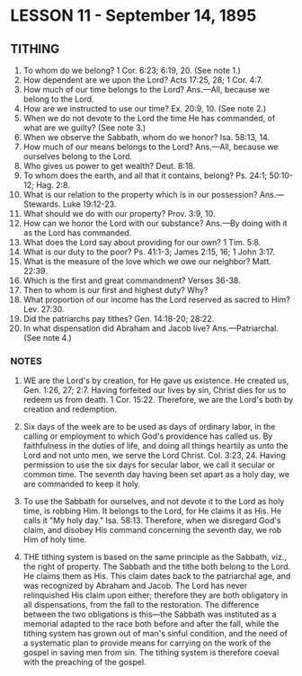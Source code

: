 # LESSON 11 - September 14, 1895

## TITHING

1. To whom do we belong? 1 Cor. 6:23; 6:19, 20. (See note 1.)
2. How dependent are we upon the Lord? Acts 17:25, 28; 1 Cor. 4:7.
3. How much of our time belongs to the Lord? Ans.—All, because we belong to the Lord.
4. How are we instructed to use our time? Ex. 20:9, 10. (See note 2.)
5. When we do not devote to the Lord the time He has commanded, of what are we guilty? (See note 3.)
6. When we observe the Sabbath, whom do we honor? Isa. 58:13, 14.
7. How much of our means belongs to the Lord? Ans.—All, because we ourselves belong to the Lord.
8. Who gives us power to get wealth? Deut. 8:18.
9. To whom does the earth, and all that it contains, belong? Ps. 24:1; 50:10-12; Hag. 2:8.
10. What is our relation to the property which is in our possession? Ans.—Stewards. Luke 19:12-23.
11. What should we do with our property? Prov. 3:9, 10.
12. How can we honor the Lord with our substance? Ans.—By doing with it as the Lord has commanded.
13. What does the Lord say about providing for our own? 1 Tim. 5:8.
14. What is our duty to the poor? Ps. 41:1-3; James 2:15, 16; 1 John 3:17.
15. What is the measure of the love which we owe our neighbor? Matt. 22:39.
16. Which is the first and great commandment? Verses 36-38.
17. Then to whom is our first and highest duty? Why?
18. What proportion of our income has the Lord reserved as sacred to Him? Lev. 27:30.
19. Did the patriarchs pay tithes? Gen. 14:18-20; 28:22.
20. In what dispensation did Abraham and Jacob live? Ans.—Patriarchal. (See note 4.)

### NOTES

1. WE are the Lord's by creation, for He gave us existence. He created us, Gen. 1:26, 27; 2:7. Having forfeited our lives by sin, Christ dies for us to redeem us from death. 1 Cor. 15:22. Therefore, we are the Lord's both by creation and redemption.

2. Six days of the week are to be used as days of ordinary labor, in the calling or employment to which God's providence has called us. By faithfulness in the duties of life, and doing all things heartily as unto the Lord and not unto men, we serve the Lord Christ. Col. 3:23, 24. Having permission to use the six days for secular labor, we call it secular or common time. The seventh day having been set apart as a holy day, we are commanded to keep it holy.

3. To use the Sabbath for ourselves, and not devote it to the Lord as holy time, is robbing Him. It belongs to the Lord, for He claims it as His. He calls it "My holy day." Isa. 58:13. Therefore, when we disregard God's claim, and disobey His command concerning the seventh day, we rob Him of holy time.

4. THE tithing system is based on the same principle as the Sabbath, viz., the right of property. The Sabbath and the tithe both belong to the Lord. He claims them as His. This claim dates back to the patriarchal age, and was recognized by Abraham and Jacob. The Lord has never relinquished His claim upon either; therefore they are both obligatory in all dispensations, from the fall to the restoration. The difference between the two obligations is this—the Sabbath was instituted as a memorial adapted to the race both before and after the fall, while the tithing system has grown out of man's sinful condition, and the need of a systematic plan to provide means for carrying on the work of the gospel in saving men from sin. The tithing system is therefore coeval with the preaching of the gospel.